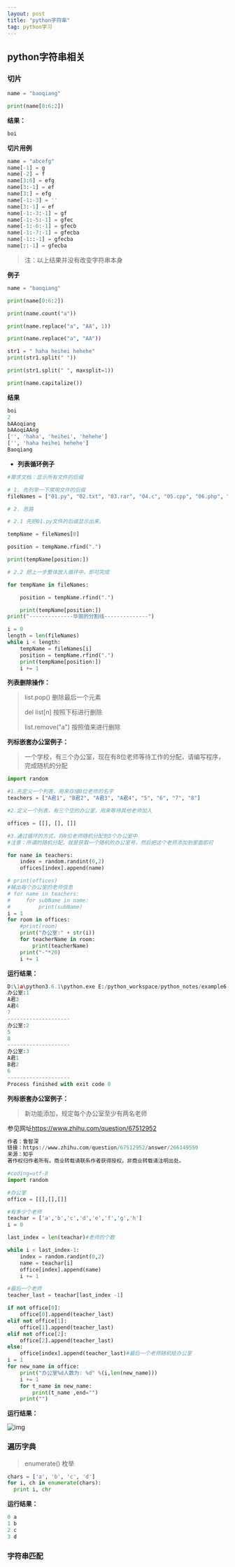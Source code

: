 ```yaml
---
layout: post
title: "python字符串"
tag: python学习
---
```

## python字符串相关

### **切片**

~~~python
name = "baoqiang"

print(name[0:6:2])
~~~

**结果：**

~~~python
boi
~~~

**切片用例**

~~~python
name = "abcefg"
name[-1] = g
name[-2] = f
name[3:6] = efg
name[3:-1] = ef
name[3:] = efg
name[-1:-3] = ''
name[3:-1] = ef
name[-1:-3:-1] = gf
name[-1:-5:-1] = gfec
name[-1:-6:-1] = gfecb
name[-1:-7:-1] = gfecba
name[-1::-1] = gfecba
name[::-1] = gfecba
~~~



> 注：以上结果并没有改变字符串本身

**例子**

~~~python
name = "baoqiang"

print(name[0:6:2])

print(name.count("a"))

print(name.replace("a", "AA", 1))

print(name.replace("a", "AA"))

str1 = " haha heihei hehehe"
print(str1.split(" "))

print(str1.split(" ", maxsplit=1))

print(name.capitalize())
~~~

**结果**

~~~python
boi
2
bAAoqiang
bAAoqiAAng
['', 'haha', 'heihei', 'hehehe']
['', 'haha heihei hehehe']
Baoqiang
~~~

-  **列表循环例子**

~~~python
#需求文档：显示所有文件的后缀

# 1. 先列举一下常用文件的后缀
fileNames = ["01.py", "02.txt", "03.rar", "04.c", "05.cpp", "06.php", "07.java", "index.html", "finally.doc"]

# 2. 思路

# 2.1 先把01.py文件的后缀显示出来。

tempName = fileNames[0]

position = tempName.rfind(".")

print(tempName[position:])

# 2.2 把上一步整体放入循环中，即可完成

for tempName in fileNames:

    position = tempName.rfind(".")

    print(tempName[position:])
print("--------------华丽的分割线--------------")

i = 0
length = len(fileNames)
while i < length:
    tempName = fileNames[i]
    position = tempName.rfind(".")
    print(tempName[position:])
    i += 1
~~~

**列表删除操作：**

>list.pop()  删除最后一个元素
>
>del list[n]  按照下标进行删除
>
>list.remove("a")  按照值来进行删除

**列标嵌套办公室例子：**

> 一个学校，有三个办公室，现在有8位老师等待工作的分配，请编写程序，完成随机的分配

~~~python
import random

#1.先定义一个列表，用来存储8位老师的名字
teachers = ["A君1", "B君2", "A君3", "A君4", "5", "6", "7", "8"]

#2.定义一个列表，有三个空的办公室，用来等待其他老师加入

offices = [[], [], []]

#3.通过循环的方式，将8位老师随机分配到3个办公室中
#注意：所谓的随机分配，就是获取一个随机的办公室号，然后把这个老师添加到里面即可

for name in teachers:
    index = random.randint(0,2)
    offices[index].append(name)

# print(offices)
#输出每个办公室的老师信息
# for name in teachers:
#     for subName in name:
#         print(subName)
i = 1
for room in offices:
    #print(room)
    print("办公室:" + str(i))
    for teacherName in room:
        print(teacherName)
    print("-"*20)
    i += 1
~~~

**运行结果：**

~~~python
D:\1a\python3.6.1\python.exe E:/python_workspace/python_notes/example6-office.py
办公室:1
A君3
A君4
7
--------------------
办公室:2
5
8
--------------------
办公室:3
A君1
B君2
6
--------------------
Process finished with exit code 0
~~~

**列标嵌套办公室例子：**

> 新功能添加，规定每个办公室至少有两名老师

参见网址<https://www.zhihu.com/question/67512952>

~~~python
作者：鲁智深
链接：https://www.zhihu.com/question/67512952/answer/266149550
来源：知乎
著作权归作者所有。商业转载请联系作者获得授权，非商业转载请注明出处。

#coding=utf-8
import random

#办公室
office = [[],[],[]]

#有多少个老师
teachar = ['a','b','c','d','e','f','g','h']
i = 0

last_index = len(teachar)#老师的个数

while i < last_index-1:
    index = random.randint(0,2)
    name = teachar[i]
    office[index].append(name)
    i += 1

#最后一个老师
teacher_last = teachar[last_index -1]

if not office[0]:
    office[0].append(teacher_last)
elif not office[1]:
    office[1].append(teacher_last)
elif not office[2]:
    office[2].append(teacher_last)
else:
    office[index].append(teacher_last)#最后一个老师随机给办公室
i = 1
for new_name in office:
    print("办公室%d人数为: %d" %(i,len(new_name)))
    i += 1
    for t_name in new_name:
        print(t_name ,end="")
    print("")
~~~

**运行结果：**

![img](https://pic2.zhimg.com/80/v2-69391f8587147b92689db005f0a3d941_hd.jpg)

### **遍历字典**

> enumerate() 枚举

~~~python
chars = ['a', 'b', 'c', 'd']
for i, ch in enumerate(chars):
  print i, chr
~~~

**运行结果：**

~~~python 
0 a
1 b
2 c
3 d
~~~

### 字符串匹配

